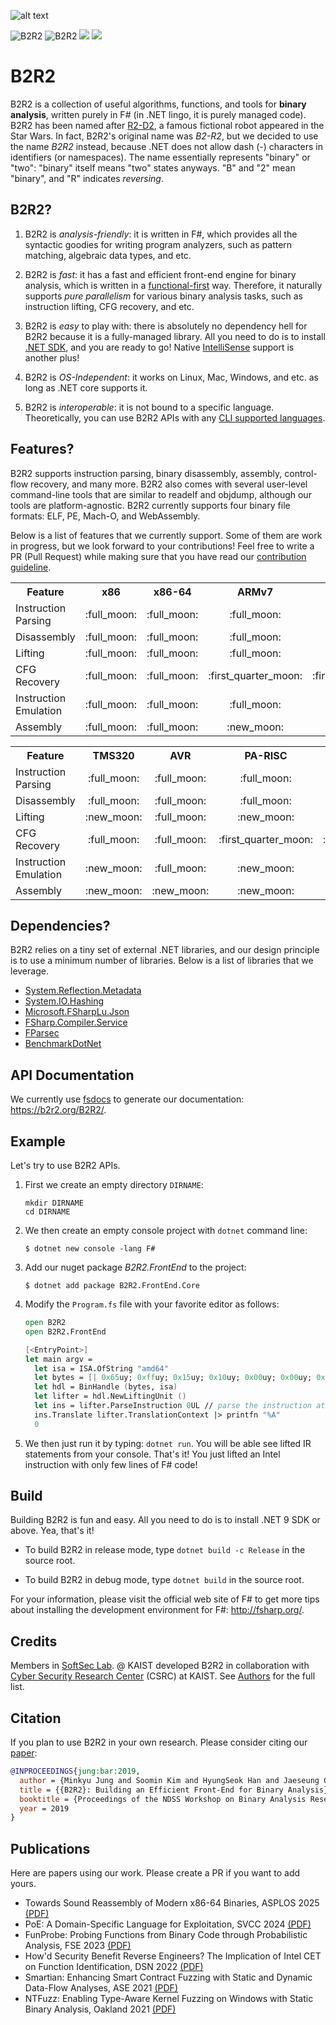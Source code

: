 ![alt text](https://b2r2.org//images/b2r2-2d-white.png)

![B2R2](https://github.com/B2R2-org/B2R2/actions/workflows/debug.yml/badge.svg)
![B2R2](https://github.com/B2R2-org/B2R2/actions/workflows/release.yml/badge.svg)
![](https://img.shields.io/github/license/B2R2-org/B2R2.svg?style=flat)
[![](https://img.shields.io/nuget/v/B2R2.RearEnd.Launcher)](https://www.nuget.org/packages/B2R2.RearEnd.Launcher/)

B2R2
====

B2R2 is a collection of useful algorithms, functions, and tools for **binary
analysis**, written purely in F# (in .NET lingo, it is purely managed code).
B2R2 has been named after [R2-D2](https://en.wikipedia.org/wiki/R2-D2), a famous
fictional robot appeared in the Star Wars. In fact, B2R2's original name was
*B2-R2*, but we decided to use the name *B2R2* instead, because .NET does not
allow dash (-) characters in identifiers (or namespaces). The name essentially
represents "binary" or "two": "binary" itself means "two" states anyways. "B"
and "2" mean "binary", and "R" indicates *reversing*.

B2R2?
-----

1. B2R2 is *analysis-friendly*: it is written in F#, which provides all the
   syntactic goodies for writing program analyzers, such as pattern matching,
   algebraic data types, and etc.

1. B2R2 is *fast*: it has a fast and efficient front-end engine for binary
   analysis, which is written in a
   [functional-first](https://en.wikipedia.org/wiki/F_Sharp_(programming_language))
   way. Therefore, it naturally supports *pure parallelism* for various binary
   analysis tasks, such as instruction lifting, CFG recovery, and etc.

1. B2R2 is *easy* to play with: there is absolutely no dependency hell for B2R2
   because it is a fully-managed library.  All you need to do is to install
   [.NET SDK](https://dotnet.microsoft.com/download), and you are ready to
   go! Native
   [IntelliSense](https://docs.microsoft.com/en-us/visualstudio/ide/using-intellisense)
   support is another plus!

1. B2R2 is *OS-Independent*: it works on Linux, Mac, Windows, and etc. as long
   as .NET core supports it.

1. B2R2 is *interoperable*: it is not bound to a specific
   language. Theoretically, you can use B2R2 APIs with any [CLI supported
   languages](https://en.wikipedia.org/wiki/List_of_CLI_languages).

Features?
---------

B2R2 supports instruction parsing, binary disassembly, assembly, control-flow
recovery, and many more. B2R2 also comes with several user-level command-line
tools that are similar to readelf and objdump, although our tools are
platform-agnostic. B2R2 currently supports four binary file formats: ELF, PE,
Mach-O, and WebAssembly.

Below is a list of features that we currently support. Some of them are work in
progress, but we look forward to your contributions! Feel free to write a PR
(Pull Request) while making sure that you have read our [contribution
guideline](CONTRIBUTING.md).

<table>
  <tr>
    <th width="178px">Feature</th>
    <th width="96px" class="text-center">x86</th>
    <th width="96px" class="text-center">x86-64</th>
    <th width="96px" class="text-center">ARMv7</th>
    <th width="96px" class="text-center">ARMv8</th>
    <th width="96px" class="text-center">MIPS32</th>
    <th width="96px" class="text-center">MIPS64</th>
    <th width="96px" class="text-center">EVM</th>
  </tr>
  <tr>
    <td>Instruction Parsing</td>
    <td align="center">:full_moon:</td>
    <td align="center">:full_moon:</td>
    <td align="center">:full_moon:</td>
    <td align="center">:full_moon:</td>
    <td align="center">:full_moon:</td>
    <td align="center">:full_moon:</td>
    <td align="center">:full_moon:</td>
  </tr>
  <tr>
    <td>Disassembly</td>
    <td align="center">:full_moon:</td>
    <td align="center">:full_moon:</td>
    <td align="center">:full_moon:</td>
    <td align="center">:full_moon:</td>
    <td align="center">:full_moon:</td>
    <td align="center">:full_moon:</td>
    <td align="center">:full_moon:</td>
  </tr>
  <tr>
    <td>Lifting</td>
    <td align="center">:full_moon:</td>
    <td align="center">:full_moon:</td>
    <td align="center">:full_moon:</td>
    <td align="center">:full_moon:</td>
    <td align="center">:full_moon:</td>
    <td align="center">:full_moon:</td>
    <td align="center">:full_moon:</td>
  </tr>
  <tr>
    <td>CFG Recovery</td>
    <td align="center">:full_moon:</td>
    <td align="center">:full_moon:</td>
    <td align="center">:first_quarter_moon:</td>
    <td align="center">:first_quarter_moon:</td>
    <td align="center">:first_quarter_moon:</td>
    <td align="center">:first_quarter_moon:</td>
    <td align="center">:full_moon:</td>
  </tr>
  <tr>
    <td>Instruction Emulation</td>
    <td align="center">:full_moon:</td>
    <td align="center">:full_moon:</td>
    <td align="center">:full_moon:</td>
    <td align="center">:full_moon:</td>
    <td align="center">:full_moon:</td>
    <td align="center">:full_moon:</td>
    <td align="center">:full_moon:</td>
  </tr>
  <tr>
    <td>Assembly</td>
    <td align="center">:full_moon:</td>
    <td align="center">:full_moon:</td>
    <td align="center">:new_moon:</td>
    <td align="center">:new_moon:</td>
    <td align="center">:new_moon:</td>
    <td align="center">:new_moon:</td>
    <td align="center">:new_moon:</td>
  </tr>
</table>

<table>
  <tr>
    <th width="178px">Feature</th>
    <th width="96px" class="text-center">TMS320</th>
    <th width="96px" class="text-center">AVR</th>
    <th width="96px" class="text-center">PA-RISC</th>
    <th width="96px" class="text-center">PPC</th>
    <th width="96px" class="text-center">SPARC</th>
    <th width="96px" class="text-center">SH4</th>
    <th width="96px" class="text-center">RISC-V</th>
  </tr>
  <tr>
    <td>Instruction Parsing</td>
    <td align="center">:full_moon:</td>
    <td align="center">:full_moon:</td>
    <td align="center">:full_moon:</td>
    <td align="center">:full_moon:</td>
    <td align="center">:full_moon:</td>
    <td align="center">:waxing_gibbous_moon:</td>
    <td align="center">:full_moon:</td>
  </tr>
  <tr>
    <td>Disassembly</td>
    <td align="center">:full_moon:</td>
    <td align="center">:full_moon:</td>
    <td align="center">:full_moon:</td>
    <td align="center">:full_moon:</td>
    <td align="center">:full_moon:</td>
    <td align="center">:waxing_gibbous_moon:</td>
    <td align="center">:full_moon:</td>
  </tr>
  <tr>
    <td>Lifting</td>
    <td align="center">:new_moon:</td>
    <td align="center">:full_moon:</td>
    <td align="center">:new_moon:</td>
    <td align="center">:full_moon:</td>
    <td align="center">:full_moon:</td>
    <td align="center">:new_moon:</td>
    <td align="center">:full_moon:</td>
  </tr>
  <tr>
    <td>CFG Recovery</td>
    <td align="center">:full_moon:</td>
    <td align="center">:full_moon:</td>
    <td align="center">:first_quarter_moon:</td>
    <td align="center">:first_quarter_moon:</td>
    <td align="center">:first_quarter_moon:</td>
    <td align="center">:first_quarter_moon:</td>
    <td align="center">:full_moon:</td>
  </tr>
  <tr>
    <td>Instruction Emulation</td>
    <td align="center">:new_moon:</td>
    <td align="center">:full_moon:</td>
    <td align="center">:new_moon:</td>
    <td align="center">:full_moon:</td>
    <td align="center">:full_moon:</td>
    <td align="center">:new_moon:</td>
    <td align="center">:full_moon:</td>
  </tr>
  <tr>
    <td>Assembly</td>
    <td align="center">:new_moon:</td>
    <td align="center">:new_moon:</td>
    <td align="center">:new_moon:</td>
    <td align="center">:new_moon:</td>
    <td align="center">:new_moon:</td>
    <td align="center">:new_moon:</td>
    <td align="center">:new_moon:</td>
  </tr>
</table>

Dependencies?
-------------

B2R2 relies on a tiny set of external .NET libraries, and our design principle
is to use a minimum number of libraries. Below is a list of libraries that we
leverage.

- [System.Reflection.Metadata](https://www.nuget.org/packages/System.Reflection.Metadata)
- [System.IO.Hashing](https://www.nuget.org/packages/System.IO.Hashing)
- [Microsoft.FSharpLu.Json](https://www.nuget.org/packages/Microsoft.FSharpLu.Json)
- [FSharp.Compiler.Service](https://www.nuget.org/packages/FSharp.Compiler.Service)
- [FParsec](https://www.nuget.org/packages/FParsec)
- [BenchmarkDotNet](https://www.nuget.org/packages/BenchmarkDotNet/)

API Documentation
-----------------

We currently use [fsdocs](https://github.com/fsprojects/FSharp.Formatting/) to
generate our documentation: https://b2r2.org/B2R2/.

Example
-------

Let's try to use B2R2 APIs.

1. First we create an empty directory `DIRNAME`:

    ```
    mkdir DIRNAME
    cd DIRNAME
    ```

1. We then create an empty console project with `dotnet` command line:

    ```
    $ dotnet new console -lang F#
    ```

1. Add our nuget package *B2R2.FrontEnd* to the project:

    ```
    $ dotnet add package B2R2.FrontEnd.Core
    ```

1. Modify the `Program.fs` file with your favorite editor as follows:

    ```fsharp
    open B2R2
    open B2R2.FrontEnd

    [<EntryPoint>]
    let main argv =
      let isa = ISA.OfString "amd64"
      let bytes = [| 0x65uy; 0xffuy; 0x15uy; 0x10uy; 0x00uy; 0x00uy; 0x00uy |]
      let hdl = BinHandle (bytes, isa)
      let lifter = hdl.NewLiftingUnit ()
      let ins = lifter.ParseInstruction 0UL // parse the instruction at offset 0
      ins.Translate lifter.TranslationContext |> printfn "%A"
      0
    ```

1. We then just run it by typing: `dotnet run`. You will be able see lifted IR
   statements from your console. That's it! You just lifted an Intel instruction
   with only few lines of F# code!

Build
-----

Building B2R2 is fun and easy. All you need to do is to install .NET 9 SDK or
above. Yea, that's it!

- To build B2R2 in release mode, type ```dotnet build -c Release``` in the
  source root.

- To build B2R2 in debug mode, type ```dotnet build``` in the source root.

For your information, please visit the official web site of F# to get more tips
about installing the development environment for F#: http://fsharp.org/.

Credits
-------

Members in [SoftSec Lab](https://softsec.kaist.ac.kr/). @ KAIST developed B2R2
in collaboration with [Cyber Security Research Center](http://csrc.kaist.ac.kr/)
(CSRC) at KAIST. See [Authors](AUTHORS.md) for the full list.

Citation
--------

If you plan to use B2R2 in your own research. Please consider citing our
[paper](https://softsec.kaist.ac.kr/~sangkilc/papers/jung-bar19.pdf):

```bibtex
@INPROCEEDINGS{jung:bar:2019,
  author = {Minkyu Jung and Soomin Kim and HyungSeok Han and Jaeseung Choi and Sang Kil Cha},
  title = {{B2R2}: Building an Efficient Front-End for Binary Analysis},
  booktitle = {Proceedings of the NDSS Workshop on Binary Analysis Research},
  year = 2019
}
```

Publications
------------

Here are papers using our work. Please create a PR if you want to add yours.

- Towards Sound Reassembly of Modern x86-64 Binaries, ASPLOS 2025 [(PDF)](https://softsec.kaist.ac.kr/~sangkilc/papers/kim-asplos25.pdf)
- PoE: A Domain-Specific Language for Exploitation, SVCC 2024 [(PDF)](https://softsec.kaist.ac.kr/~sangkilc/papers/kim-svcc24.pdf)
- FunProbe: Probing Functions from Binary Code through Probabilistic Analysis, FSE 2023 [(PDF)](https://softsec.kaist.ac.kr/~sangkilc/papers/kim-fse23.pdf)
- How'd Security Benefit Reverse Engineers? The Implication of Intel CET on Function Identification, DSN 2022 [(PDF)](https://softsec.kaist.ac.kr/~sangkilc/papers/kim-dsn2022.pdf)
- Smartian: Enhancing Smart Contract Fuzzing with Static and Dynamic Data-Flow Analyses, ASE 2021 [(PDF)](https://softsec.kaist.ac.kr/~jschoi/data/ase2021.pdf)
- NTFuzz: Enabling Type-Aware Kernel Fuzzing on Windows with Static Binary Analysis, Oakland 2021 [(PDF)](https://softsec.kaist.ac.kr/~jschoi/data/oakland2021.pdf)
